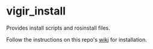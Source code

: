 # vigir_install
Provides install scripts and rosinstall files.

Follow the instructions on this repo's [wiki](https://github.com/team-vigir/vigir_install/wiki) for installation.

